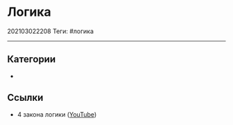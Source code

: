 # Логика

202103022208
Теги: #логика
___

## Категории

* 

## Ссылки

* 4 закона логики ([YouTube](https://youtu.be/BV2pR6ZxFUY))
